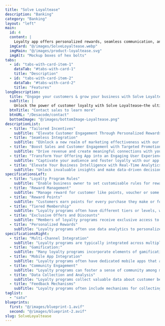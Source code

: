 ```yaml
---
title: "Solve Loyaltease"
description: "Banking"
category: "Banking"
layout: "left"
main:
  id: 4
  content: |
    Loyalty app offers personalized rewards, seamless communication, and insightful analytics to help businesses build lasting relationships with customers and maximize profits. With tailored incentives, seamless integration, targeted promotions, and real-time analytics.
  imgCard: "@/images/SolveLoyaltease.webp"
  imgMain: "@/images/product-loyaltease.svg"
  imgAlt: "Mockup boxes of hex bolts"
tabs:
  - id: "tabs-with-card-item-1"
    dataTab: "#tabs-with-card-1"
    title: "Description"
  - id: "tabs-with-card-item-2"
    dataTab: "#tabs-with-card-2"
    title: "Features"
longDescription:
  title: "Engage your customers & grow your business with Solve Loyaltease"
  subTitle: |
    Unlock the power of customer loyalty with Solve Loyaltease—the ultimate solution for businesses seeking to enhance customer engagement and drive repeat purchases. Our cutting-edge loyalty app solutions are tailored to meet the unique needs of your business, helping you build lasting relationships with your customers and maximize your bottom line.
  btnTitle: "Contact sales to learn more"
  btnURL: "/Desacode/contact"
  bottomImage: "@/images/bottomImage-Loyaltease.png"
descriptionList:
  - title: "Tailored Incentives"
    subTitle: "Elevate Customer Engagement Through Personalized Rewards At Loyaltease, we understand that one size does not fit all when it comes to incentivizing customer loyalty. That's why we offer Tailored Incentives, a sophisticated approach to reward programs that allows you to craft personalized rewards uniquely suited to each individual customer. With Tailored Incentives, you have the power to analyze customer behavior, preferences, and purchase history to create rewards that resonate on a personal level. Whether it's a special discount on their favorite product, a freebie they've had their eye on, or an exclusive invitation to a VIP event, you can ensure that every reward feels meaningful and relevant to the recipient."
  - title: "Seamless Integration"
    subTitle: "EUnlock a new realm of marketing effectiveness with our revolutionary Seamless Integration Marketing approach. Seamlessly blending promotional messages and loyalty rewards within our innovative app interface, we redefine how businesses engage with their audiences. Our offering applications integrate seamlessly with your existing systems and workflows, ensuring a smooth transition and minimal disruption to your operations"
  - title: "Boost Sales and Customer Engagement with Targeted Promotions in Your Offering App"
    subTitle: "Drive revenue and create meaningful connections with your customers through our powerful Targeted Promotions feature. Our offering app empowers you to deliver personalized discounts, rewards, and incentives directly to your customers' fingertips, ensuring every interaction is tailored to their unique preferences and behaviors."
  - title: "Transform Your Offering App into an Engaging User Experience Hub!"
    subTitle: "Captivate your audience and foster loyalty with our app's immersive and intuitive user experience. From seamless navigation to interactive features, we've designed every aspect to delight your customers and keep them coming back for more."
  - title: "Elevate Your Business Intelligence with Real-Time Analytics"
    subTitle: "Unlock invaluable insights and make data-driven decisions with our app's powerful real-time analytics feature. From monitoring performance to understanding customer behavior, our advanced analytics tools provide you with the information you need to optimize your offerings and drive growth."
specificationsLeft:
  - title: "Loyalty Program Rules"
    subTitle: "Enable business owner to set customisable rules for reward with wide range parameters."
  - title: "Reward Management"
    subTitle: "Manage reward for customer like points, voucher or some products."
  - title: "Reward Points"
    subTitle: "Customers earn points for every purchase they make or for engaging with the brand in other ways, such as participating in surveys or referring friends."
  - title: "Tiered Membership"
    subTitle: "Loyalty programs often have different tiers or levels, with increasingly valuable rewards or benefits as customers move up through the tiers. This tiered structure provides an incentive for customers to spend more to reach higher levels."
  - title: "Exclusive Offers and Discounts"
    subTitle: "Members of loyalty programs receive exclusive access to special offers, discounts, or promotions not available to non-members. These perks can include birthday rewards, early access to sales, or members-only events."
  - title: "Personalized Rewards"
    subTitle: "Loyalty programs often use data analytics to personalize rewards based on individual customer preferences, purchase history, or demographics. Personalization enhances the customer experience and increases the relevance of rewards, making them more enticing."
specificationsRight:
  - title: "Multi-Channel Integration"
    subTitle: "Loyalty programs are typically integrated across multiple channels, including in-store, online and mobile platforms. This ensures a seamless experience for customers regardless of how they interact with the brand."
  - title: "Gamification:"
    subTitle: "Many loyalty programs incorporate elements of gamification to make the experience more engaging and fun for customers. This may include challenges, badges, or progress bars that encourage continued participation and spending."
  - title: "Mobile App Integration"
    subTitle: "Loyalty programs often have dedicated mobile apps that allow customers to track their rewards, access exclusive offers and make purchases conveniently from their smartphones. Mobile apps also enable push notifications and location-based offers to further engage customers."
  - title: "Community Engagement"
    subTitle: "Loyalty programs can foster a sense of community among members by providing forums, social media groups, or other platforms where customers can interact with each other and with the brand."
  - title: "Data Collection and Analysis"
    subTitle: "Loyalty programs collect valuable data about customer behavior and preferences, which businesses can analyze to gain insights into consumer trends, improve marketing strategies, and enhance the overall customer experience."
  - title: "Feedback Mechanisms"
    subTitle: "Loyalty programs often include mechanisms for collecting feedback from members, such as surveys or review requests. This feedback helps businesses understand customer satisfaction levels and identify areas for improvement."
taglist: 
  - "satu"
blueprints:
  first: "@/images/blueprint-1.avif"
  second: "@/images/blueprint-2.avif"
slug: SolveLoyaltease    
---
```

